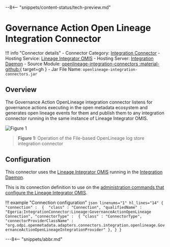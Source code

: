 <!-- SPDX-License-Identifier: CC-BY-4.0 -->
<!-- Copyright Contributors to the ODPi Egeria project. -->

--8<-- "snippets/content-status/tech-preview.md"

# Governance Action Open Lineage Integration Connector

!!! info "Connector details"
    - Connector Category: [Integration Connector](/concepts/integration-connector)
    - Hosting Service: [Lineage Integrator OMIS](/services/omis/lineage-integrator/overview)
    - Hosting Server: [Integration Daemon](/concepts/integration-daemon)
    - Source Module: [openlineage-integration-connectors :material-github:](https://github.com/odpi/egeria/tree/main/open-metadata-implementation/adapters/open-connectors/integration-connectors/openlineage-integration-connectors){ target=gh }
    - Jar File Name: `openlineage-integration-connectors.jar`

## Overview

The Governance Action OpenLineage integration connector listens for governance actions executing in the open metadata ecosystem and generates open lineage events for them and publish them to any integration connector running in the same instance of Lineage Integrator OMIS.

![Figure 1](governance-action-open-lineage-integration-connector.svg)
> **Figure 1:** Operation of the File-based OpenLineage log store integration connector


## Configuration

This connector uses the [Lineage Integrator OMIS](/services/omis/lineage-integrator/overview)
running in the [Integration Daemon](/concepts/integration-daemon).

This is its connection definition to use on the [administration commands that configure the Lineage Integrator OMIS](/guides/admin/servers/by-server-type/configuring-an-integration-daemon).

!!! example "Connection configuration"
    ```json linenums="1" hl_lines="14"
    {
       "connection" : 
                    { 
                        "class" : "Connection",
                        "qualifiedName" : "Egeria:IntegrationConnector:Lineage:GovernanceActionOpenLineage Connection",
                        "connectorType" : 
                        {
                            "class" : "ConnectorType",
                            "connectorProviderClassName" : "org.odpi.openmetadata.adapters.connectors.integration.openlineage.GovernanceActionOpenLineageIntegrationProvider"
                        },
                    }
    }
    ```

---8<-- "snippets/abbr.md"
